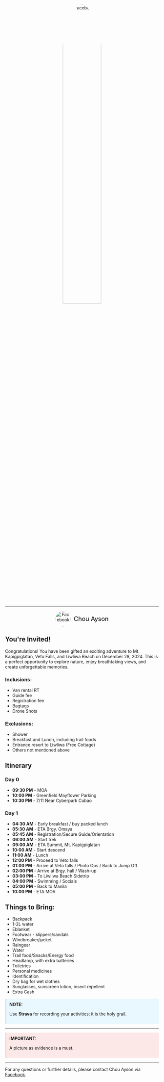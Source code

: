 <div style="text-align: center;">
  <a href="https://www.facebook.com/TitosAdventuress">
    <img src="https://github.com/user-attachments/assets/b429f868-5834-4ef0-a9f9-efd921c3848b" alt="Facebook" style="width: 50%; height: 50%; border-radius: 50%; decoration: none;">
  </a>
</div>

---

<p align="center">
  <a href="https://www.facebook.com/chouvaness/" style="text-decoration: none; display: inline-flex; align-items: center;">
    <img src="https://upload.wikimedia.org/wikipedia/commons/5/51/Facebook_f_logo_(2019).svg" alt="Facebook" style="width: 50px; height: 50px; border-radius: 50%; margin-right: 10px;">
    <span style="font-size: 20px; color: black;">Chou Ayson</span>
  </a>
</p>

## You're Invited!

Congratulations! You have been gifted an exciting adventure to Mt. Kapigpiglatan, Veto Falls, and Liwliwa Beach on December 28, 2024. This is a perfect opportunity to explore nature, enjoy breathtaking views, and create unforgettable memories.

### Inclusions:
- Van rental RT
- Guide fee
- Registration fee
- Bagtags
- Drone Shots

### Exclusions:
- Shower
- Breakfast and Lunch, including trail foods
- Entrance resort to Liwliwa (Free Cottage)
- Others not mentioned above

## Itinerary

### Day 0
- **09:30 PM** - MOA
- **10:00 PM** - Greenfield Mayflower Parking
- **10:30 PM** - 7/11 Near Cyberpark Cubao

### Day 1
- **04:30 AM** - Early breakfast / buy packed lunch
- **05:30 AM** - ETA Brgy. Omaya
- **05:45 AM** - Registration/Secure Guide/Orientation
- **06:00 AM** - Start trek
- **09:00 AM** - ETA Summit, Mt. Kapigpiglatan
- **10:00 AM** - Start descend
- **11:00 AM** - Lunch
- **12:00 PM** - Proceed to Veto falls
- **01:00 PM** - Arrive at Veto falls / Photo Ops / Back to Jump Off
- **02:00 PM** - Arrive at Brgy. hall / Wash-up
- **03:00 PM** - To Liwliwa Beach Sidetrip
- **04:00 PM** - Swimming / Socials 
- **05:00 PM** - Back to Manila
- **10:00 PM** - ETA MOA

## Things to Bring:
- Backpack 
- 1-2L water
- Eblanket 
- Footwear - slippers/sandals
- Windbreaker/jacket 
- Raingear  
- Water 
- Trail food/Snacks/Energy food 
- Headlamp, with extra batteries 
- Toiletries 
- Personal medicines 
- Identification 
- Dry bag for wet clothes 
- Sunglasses, sunscreen lotion, insect repellent
- Extra Cash

<div style="border-left: 4px solid #cce5ff; padding: 10px; background-color: #e9f7fe;">
  <strong>NOTE:</strong>
  <p>Use <strong><a href="https://www.strava.com/" style="text-decoration: none;">Strava</a></strong> for recording your activities; it is the holy grail.</p>
</div>

<hr>

<div style="border-left: 4px solid #f8d7da; padding: 10px; background-color: #fce8e6;">
  <strong>IMPORTANT:</strong>
  <p>A picture as evidence is a must.</p>
</div>

---

For any questions or further details, please contact Chou Ayson via [Facebook](https://www.facebook.com/chouvaness/).
